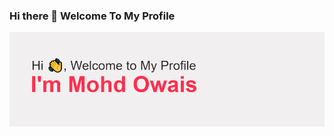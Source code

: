 ### Hi there 👋 Welcome To My Profile ###

<img src="https://github.com/MohdOwais22/MohdOwais22/blob/main/header.png" alt="banner that says Sarah hart Landolt - software developer, artist, designer">


<!--
**MohdOwais22/MohdOwais22** is a ✨ _special_ ✨ repository because its `README.md` (this file) appears on your GitHub profile.

Here are some ideas to get you started:

- 🔭 I’m currently working on Backend Development
- 🌱 I’m currently learning ...
- 👯 I’m looking to collaborate on ...
- 🤔 I’m looking for help with ...
- 💬 Ask me about ...
- 📫 How to reach me: ...
- 😄 Pronouns: ...
- ⚡ Fun fact: ...
-->
